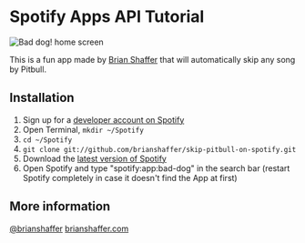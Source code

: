 # Spotify Apps API Tutorial
![Bad dog! home screen](https://github.com/brianshaffer/skip-pitbull-on-spotify/master/img/screenshot.png)

This is a fun app made by [Brian Shaffer](http://www.brianshaffer.com) that will automatically skip any song by Pitbull.

## Installation

 1. Sign up for a [developer account on Spotify](http://developer.spotify.com/en/spotify-apps-api/developer-signup/)
 2. Open Terminal, `mkdir ~/Spotify`
 3. `cd ~/Spotify`
 4. `git clone git://github.com/brianshaffer/skip-pitbull-on-spotify.git`
 6. Download the [latest version of Spotify](http://spotify.com/download)
 7. Open Spotify and type "spotify:app:bad-dog" in the search bar (restart Spotify completely in case it doesn't find the App at first)

## More information

[@brianshaffer](http://www.twitter.com/brianshaffer)
[brianshaffer.com](http://www.brianshaffer.com)